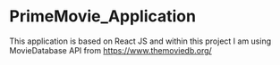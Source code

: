 # PrimeMovie_Application
This application is based on React JS and within this project I am using MovieDatabase API from https://www.themoviedb.org/
